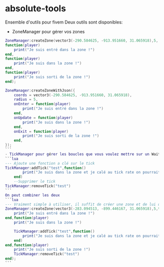# absolute-tools
Ensemble d'outils pour fivem
Deux outils sont disponibles:

- ZoneManager pour gérer vos zones

````lua
ZoneManager:createZone(vector3(-290.584625, -913.951660, 31.065918),5,
function(player)
    print("Je suis entré dans la zone !")
end,
function(player)
    print("Je suis dans la zone !")
end,
function(player)
    print("Je suis sorti de la zone !")
end);

ZoneManager:createZoneWithJson({
    coords = vector3(-290.584625, -913.951660, 31.065918),
    radius = 5,
    onEnter = function(player)
        print("Je suis entré dans la zone !")
    end,
    onUpdate = function(player)
        print("Je suis dans la zone !")
    end,
    onExit = function(player)
        print("Je suis sorti de la zone !")
    end,
});
```
- TickManager pour gérer les boucles que vous voulez mettre sur un Wait(0) comme les fonctions pour les DrawMarker
```lua
--- Ajoute une fonction a clé sur le tick
TickManager:addTick("test",function()
        print("Je suis dans la zone et je calé au tick rate on pourrait ici faire un DrawMarker!")
    end)
	--Supprimer le tick
TickManager:removeTick("test")
```
On peut combiner les deux
```lua
--- Vraiment simple à utiliser, il suffit de créer une zone et de lui donner des fonctions à appeler quand le joueur entre, sort ou est dans la zone.
ZoneManager:createZone(vector3(-283.094513, -899.446167, 31.065918),5,function(player)
    print("Je suis entré dans la zone !")
end,function(player)
    print("Je suis dans la zone !")

    TickManager:addTick("test",function()
        print("Je suis dans la zone et je calé au tick rate on pourrait ici faire un DrawMarker!")
    end)
end,function(player)
    print("Je suis sorti de la zone !")
    TickManager:removeTick("test")
end);
```

